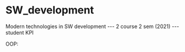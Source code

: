# SW_development
Modern technologies in SW development --- 2 course 2 sem (2021) --- student KPI 

<bold>OOP:

